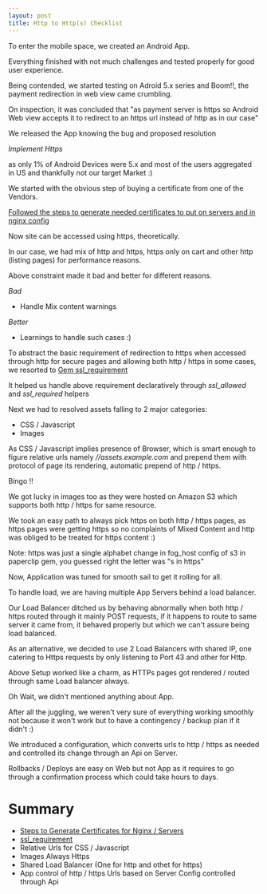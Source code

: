 ```yaml
---
layout: post
title: Http to Http(s) Checklist 
---
```


To enter the mobile space, we created an Android App.

Everything finished with not much challenges and tested properly for
good user experience.

Being contended, we started testing on Adroid 5.x series and Boom!!, the
payment redirection in web view came crumbling.

On inspection, it was concluded that "as payment server is https so
Android Web view accepts it to redirect to an https url instead of http
as in our case"

We released the App knowing the bug and proposed resolution

*Implement Https*

as only 1% of Android Devices were 5.x and most of the users aggregated
in US and thankfully not our target Market :)

We started with the obvious step of buying a certificate from one of the
Vendors.

[Followed the steps to generate needed certificates to put on servers
and in nginx config](http://www.akadia.com/services/ssh_test_certificate.html)

Now site can be accessed using https, theoretically.

In our case, we had mix of http and https, https only on cart and other
http (listing pages) for performance reasons.

Above constraint made it bad and better for different reasons.

*Bad*
- Handle Mix content warnings

*Better*
- Learnings to handle such cases :)

To abstract the basic requirement of redirection to https when accessed
through http for secure pages and allowing both http / https in some
cases, we resorted to [Gem
ssl_requirement](https://github.com/bartt/ssl_requirement)

It helped us handle above requirement declaratively through
*ssl_allowed* and *ssl_required* helpers

Next we had to resolved assets falling to 2 major categories:

- CSS / Javascript
- Images

As CSS / Javascript implies presence of Browser, which is smart enough
to figure relative urls namely *//assets.example.com* and prepend them
with protocol of page its rendering, automatic prepend of http / https.

Bingo !!

We got lucky in images too as they were hosted on Amazon S3 which
supports both http / https for same resource.

We took an easy path to always pick https on both http / https pages, as
https pages were getting https so no complaints of Mixed Content and
http was obliged to be treated for https content :)

Note: https was just a single alphabet change in fog_host config of s3
in paperclip gem, you guessed right the letter was "s in https"

Now, Application was tuned for smooth sail to get it rolling for all.

To handle load, we are having multiple App Servers behind a load
balancer.

Our Load Balancer ditched us by behaving abnormally when both http /
https routed through it mainly POST requests, if it happens to route to
same server it came from, it behaved properly but which we can't assure
being load balanced.

As an alternative, we decided to use 2 Load Balancers with shared IP,
one catering to Https requests by only listening to Port 43 and other
for Http.

Above Setup worked like a charm, as HTTPs pages got rendered / routed
through same Load balancer always.

Oh Wait, we didn't mentioned anything about App.

After all the juggling, we weren't very sure of everything working
smoothly not because it won't work but to have a contingency / backup
plan if it didn't :)

We introduced a configuration, which converts urls to http / https as
needed and controlled its change through an Api on Server.

Rollbacks / Deploys are easy on Web but not App as it requires to go
through a confirmation process which could take hours to days.

Summary
=======

- [Steps to Generate Certificates for Nginx / Servers](http://www.akadia.com/services/ssh_test_certificate.html)
- [ssl_requirement](https://github.com/bartt/ssl_requirement)
- Relative Urls for CSS / Javascript
- Images Always Https
- Shared Load Balancer (One for http and othet for https)
- App control of http / https Urls based on Server Config controlled
  through Api
